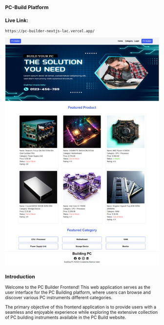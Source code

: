 ### PC-Build Platform

### Live Link:

```
https://pc-builder-nextjs-lac.vercel.app/
```

![Alt text](image.png)

### Introduction

Welcome to the PC Builder Frontend! This web application serves as the user
interface for the PC Building platform, where users can browse and discover
various PC instruments different categories.

The primary objective of this frontend application is to provide users with a
seamless and enjoyable experience while exploring the extensive collection of
PC building instruments available in the PC Build website.
